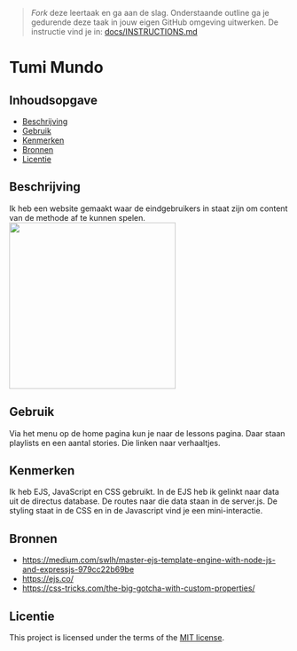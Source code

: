 > _Fork_ deze leertaak en ga aan de slag. Onderstaande outline ga je gedurende deze taak in jouw eigen GitHub omgeving uitwerken. De instructie vind je in: [docs/INSTRUCTIONS.md](docs/INSTRUCTIONS.md)

# Tumi Mundo

## Inhoudsopgave

  * [Beschrijving](#beschrijving)
  * [Gebruik](#gebruik)
  * [Kenmerken](#kenmerken)
  * [Bronnen](#bronnen)
  * [Licentie](#licentie)

## Beschrijving
Ik heb een website gemaakt waar de eindgebruikers in staat zijn om content van de methode af te kunnen spelen. 
<img src="https://github.com/Hadil24A/server-side-rendering-server-side-website/assets/144008714/25967214-2188-4616-bfba-c5fcb16fdda4" width="300px">
<!-- Voeg een link toe naar Github Pages 🌐-->

## Gebruik
Via het menu op de home pagina kun je naar de lessons pagina. Daar staan playlists en een aantal stories. Die linken naar verhaaltjes.

## Kenmerken
Ik heb EJS, JavaScript en CSS gebruikt. In de EJS heb ik gelinkt naar data uit de directus database. De routes naar die data staan in de server.js. De styling staat in de CSS en in de Javascript vind je een mini-interactie.

## Bronnen
* https://medium.com/swlh/master-ejs-template-engine-with-node-js-and-expressjs-979cc22b69be
* https://ejs.co/
* https://css-tricks.com/the-big-gotcha-with-custom-properties/
  
## Licentie

This project is licensed under the terms of the [MIT license](./LICENSE).
